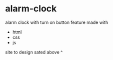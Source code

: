 # alarm-clock

 alarm clock with turn on button feature made with
 - html
 - css
 - js
 
 site to design sated above ^
